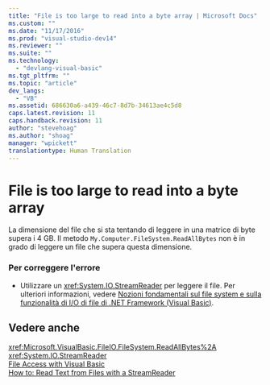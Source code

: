 ```yaml
---
title: "File is too large to read into a byte array | Microsoft Docs"
ms.custom: ""
ms.date: "11/17/2016"
ms.prod: "visual-studio-dev14"
ms.reviewer: ""
ms.suite: ""
ms.technology: 
  - "devlang-visual-basic"
ms.tgt_pltfrm: ""
ms.topic: "article"
dev_langs: 
  - "VB"
ms.assetid: 686630a6-a439-46c7-8d7b-34613ae4c5d8
caps.latest.revision: 11
caps.handback.revision: 11
author: "stevehoag"
ms.author: "shoag"
manager: "wpickett"
translationtype: Human Translation
---
```

# File is too large to read into a byte array
La dimensione del file che si sta tentando di leggere in una matrice di byte supera i 4 GB.  Il metodo `My.Computer.FileSystem.ReadAllBytes` non è in grado di leggere un file che supera questa dimensione.  
  
### Per correggere l'errore  
  
-   Utilizzare un <xref:System.IO.StreamReader> per leggere il file.  Per ulteriori informazioni, vedere [Nozioni fondamentali sul file system e sulla funzionalità di I\/O di file di .NET Framework \(Visual Basic\)](../../../visual-basic/developing-apps/programming/drives-directories-files/basics-of-net-framework-file-io-and-the-file-system.md).  
  
## Vedere anche  
 <xref:Microsoft.VisualBasic.FileIO.FileSystem.ReadAllBytes%2A>   
 <xref:System.IO.StreamReader>   
 [File Access with Visual Basic](../../../visual-basic/developing-apps/programming/drives-directories-files/file-access.md)   
 [How to: Read Text from Files with a StreamReader](../../../visual-basic/developing-apps/programming/drives-directories-files/how-to-read-text-from-files-with-a-streamreader.md)